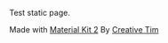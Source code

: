 Test static page.

Made with [Material Kit 2](https://github.com/creativetimofficial/material-kit) By [Creative Tim](https://github.com/creativetimofficial)